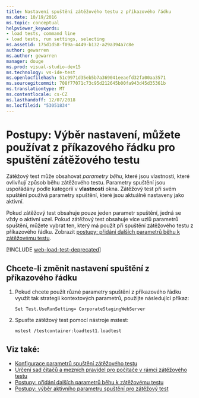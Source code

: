 ```yaml
---
title: Nastavení spuštění zátěžového testu z příkazového řádku
ms.date: 10/19/2016
ms.topic: conceptual
helpviewer_keywords:
- load tests, command line
- load tests, run settings, selecting
ms.assetid: 175d1d58-f09a-4449-b132-a29a394a7c8e
author: gewarren
ms.author: gewarren
manager: douge
ms.prod: visual-studio-dev15
ms.technology: vs-ide-test
ms.openlocfilehash: 51c9971d35eb5b7a369041eeaefd32fa00aa3571
ms.sourcegitcommit: 708f77071c73c95d212645b00fa943d45d35361b
ms.translationtype: MT
ms.contentlocale: cs-CZ
ms.lasthandoff: 12/07/2018
ms.locfileid: "53051834"
---
```

# <a name="how-to-select-a-load-test-run-setting-to-use-from-the-command-line"></a>Postupy: Výběr nastavení, můžete používat z příkazového řádku pro spuštění zátěžového testu

Zátěžový test může obsahovat *parametry běhu*, které jsou vlastnosti, které ovlivňují způsob běhu zátěžového testu. Parametry spuštění jsou uspořádány podle kategorií v **vlastnosti** okna. Zátěžový test při svém spuštění používá parametry spuštění, které jsou aktuálně nastaveny jako aktivní.

Pokud zátěžový test obsahuje pouze jeden parametr spuštění, jedná se vždy o aktivní uzel. Pokud zátěžový test obsahuje více uzlů parametrů spuštění, můžete vybrat ten, který má použít při spuštění zátěžového testu z příkazového řádku. Zobrazit [postupy: přidání dalších parametrů běhu k zátěžovému testu](../test/how-to-add-additional-run-settings-to-a-load-test.md).

[!INCLUDE [web-load-test-deprecated](includes/web-load-test-deprecated.md)]

## <a name="to-change-the-run-setting-from-the-command-line"></a>Chcete-li změnit nastavení spuštění z příkazového řádku

1.  Pokud chcete použít různé parametry spuštění z příkazového řádku využít tak strategii kontextových parametrů, použijte následující příkaz:

    `Set Test.UseRunSetting= CorporateStagingWebServer`

2.  Spusťte zátěžový test pomocí nástroje mstest:

    `mstest /testcontainer:loadtest1.loadtest`

## <a name="see-also"></a>Viz také:

- [Konfigurace parametrů spuštění zátěžového testu](../test/configure-load-test-run-settings.md)
- [Určení sad čítačů a mezních pravidel pro počítače v rámci zátěžového testu](../test/specify-counter-sets-and-threshold-rules-for-load-testing.md)
- [Postupy: přidání dalších parametrů běhu k zátěžovému testu](../test/how-to-add-additional-run-settings-to-a-load-test.md)
- [Postupy: výběr aktivního parametru spuštění pro zátěžový test](../test/how-to-select-the-active-run-setting-for-a-load-test.md)
